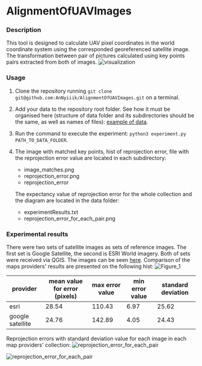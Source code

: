 # AlignmentOfUAVImages
### Description
This tool is designed to calculate UAV pixel coordinates in the world coordinate system using the corresponded georeferenced 
satellite image. The transformation between pair of pictures calculated using key points pairs extracted from both of 
images. 
![visualization](https://github.com/AnNyiiik/HWThirdTerm/assets/114094098/b6596732-c49f-47cc-baa8-01f9c97bfd31)
### Usage
1. Clone the repository running `git clone git@github.com:AnNyiiik/AlignmentOfUAVImages.git` on a terminal.
1. Add your data to the repository root folder. See how it must be organised here (structure of data folder and its 
   subdirectories should be the same, as well as names of files): [example of data](example_of_data).
1. Run the command to execute the experiment: `python3 experiment.py PATH_TO_DATA_FOLDER`.
1. The image with matched key points, hist of reprojection error, file with the reprojection error value are located in 
   each subdirectory:
   * image_matches.png
   * reprojection_error.png
   * reprojection_error 
 
    The expectancy value of reprojection error for the whole collection and the diagram are located in the data folder:
   * experimentResults.txt
   * reprojection_error_for_each_pair.png
### Experimental results
There were two sets of satellite images as sets of reference images. The first set is Google Satellite, the second is
ESRI World imagery. Both of sets were received via QGIS. The images can be seen [here](https://disk.yandex.ru/d/gnq7IZf6hADQyA). 
Comparison of the maps providers' results are presented on the following hist:
![Figure_1](https://github.com/AnNyiiik/AlignmentOfUAVImages/assets/114094098/5028db40-87d8-49ad-84a2-bab50ff2a338)

|     provider     | mean value for error (pixels) | max error value | min error value | standard deviation |
| ---------------- | ----------------------------- | --------------- | --------------- | ------------------ |
|      esri        |        28.54                  |      110.43     |      6.97       |       25.62        |
| google satellite |        24.76                  |      142.89     |      4.05      |       24.43         |

Reprojection errors with standard deviation value for each image in each map providers' collection:
![reprojection_error_for_each_pair](https://github.com/AnNyiiik/AlignmentOfUAVImages/assets/114094098/326ee9f6-9459-4aa1-adba-83e31e385c05)

![reprojection_error_for_each_pair](https://github.com/AnNyiiik/AlignmentOfUAVImages/assets/114094098/d0f54d73-d3bd-42f9-8d8b-026bca82b5bf)